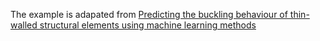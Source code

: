 The example is adapated from [Predicting the buckling behaviour of thin-walled structural elements using machine learning methods](https://doi.org/10.1016/j.tws.2022.110518)
